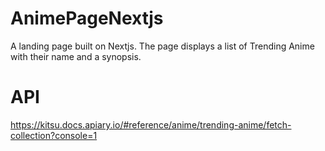 # AnimePageNextjs
A landing page built on Nextjs.
The page displays a list of Trending Anime with their name and a synopsis.

# API
https://kitsu.docs.apiary.io/#reference/anime/trending-anime/fetch-collection?console=1


